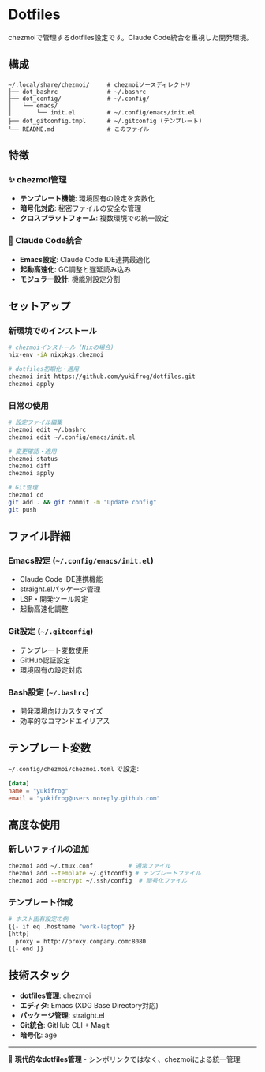 # Dotfiles

chezmoiで管理するdotfiles設定です。Claude Code統合を重視した開発環境。

## 構成

```
~/.local/share/chezmoi/     # chezmoiソースディレクトリ
├── dot_bashrc              # ~/.bashrc
├── dot_config/             # ~/.config/
│   └── emacs/
│       └── init.el         # ~/.config/emacs/init.el
├── dot_gitconfig.tmpl      # ~/.gitconfig (テンプレート)
└── README.md               # このファイル
```

## 特徴

### ✨ chezmoi管理
- **テンプレート機能**: 環境固有の設定を変数化
- **暗号化対応**: 秘密ファイルの安全な管理
- **クロスプラットフォーム**: 複数環境での統一設定

### 🎯 Claude Code統合
- **Emacs設定**: Claude Code IDE連携最適化
- **起動高速化**: GC調整と遅延読み込み
- **モジュラー設計**: 機能別設定分割

## セットアップ

### 新環境でのインストール
```bash
# chezmoiインストール (Nixの場合)
nix-env -iA nixpkgs.chezmoi

# dotfiles初期化・適用
chezmoi init https://github.com/yukifrog/dotfiles.git
chezmoi apply
```

### 日常の使用
```bash
# 設定ファイル編集
chezmoi edit ~/.bashrc
chezmoi edit ~/.config/emacs/init.el

# 変更確認・適用
chezmoi status
chezmoi diff
chezmoi apply

# Git管理
chezmoi cd
git add . && git commit -m "Update config"
git push
```

## ファイル詳細

### Emacs設定 (`~/.config/emacs/init.el`)
- Claude Code IDE連携機能
- straight.elパッケージ管理
- LSP・開発ツール設定
- 起動高速化調整

### Git設定 (`~/.gitconfig`)
- テンプレート変数使用
- GitHub認証設定
- 環境固有の設定対応

### Bash設定 (`~/.bashrc`)
- 開発環境向けカスタマイズ
- 効率的なコマンドエイリアス

## テンプレート変数

`~/.config/chezmoi/chezmoi.toml` で設定:
```toml
[data]
name = "yukifrog"
email = "yukifrog@users.noreply.github.com"
```

## 高度な使用

### 新しいファイルの追加
```bash
chezmoi add ~/.tmux.conf          # 通常ファイル
chezmoi add --template ~/.gitconfig # テンプレートファイル
chezmoi add --encrypt ~/.ssh/config  # 暗号化ファイル
```

### テンプレート作成
```bash
# ホスト固有設定の例
{{- if eq .hostname "work-laptop" }}
[http]
  proxy = http://proxy.company.com:8080
{{- end }}
```

## 技術スタック

- **dotfiles管理**: chezmoi
- **エディタ**: Emacs (XDG Base Directory対応)
- **パッケージ管理**: straight.el
- **Git統合**: GitHub CLI + Magit
- **暗号化**: age

---

🚀 **現代的なdotfiles管理** - シンボリンクではなく、chezmoiによる統一管理